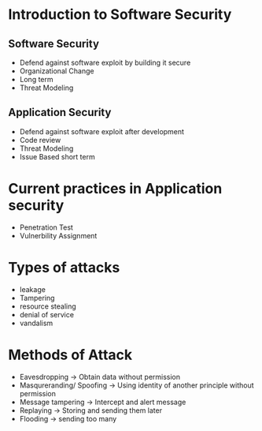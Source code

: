 # Introduction to Software Security

## Software Security 

- Defend against software exploit by building it secure
- Organizational Change
- Long term
- Threat Modeling

## Application Security

- Defend against software exploit after development
- Code review
- Threat Modeling
- Issue Based short term

# Current practices in Application security

- Penetration Test
- Vulnerbility Assignment

# Types of attacks

- leakage 
- Tampering
- resource stealing
- denial of service
- vandalism

# Methods of Attack

- Eavesdropping ->  Obtain data without permission
- Masqureranding/ Spoofing -> Using identity of another principle without permission
- Message tampering -> Intercept and alert message
- Replaying -> Storing and sending them later 
- Flooding -> sending too many 

